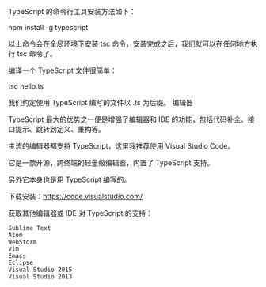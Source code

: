 TypeScript 的命令行工具安装方法如下：

npm install -g typescript

以上命令会在全局环境下安装 tsc 命令，安装完成之后，我们就可以在任何地方执行 tsc 命令了。

编译一个 TypeScript 文件很简单：

tsc hello.ts

我们约定使用 TypeScript 编写的文件以 .ts 为后缀。
编辑器

TypeScript 最大的优势之一便是增强了编辑器和 IDE 的功能，包括代码补全、接口提示、跳转到定义、重构等。

主流的编辑器都支持 TypeScript，这里我推荐使用 Visual Studio Code。

它是一款开源，跨终端的轻量级编辑器，内置了 TypeScript 支持。

另外它本身也是用 TypeScript 编写的。

下载安装：https://code.visualstudio.com/

获取其他编辑器或 IDE 对 TypeScript 的支持：

    Sublime Text
    Atom
    WebStorm
    Vim
    Emacs
    Eclipse
    Visual Studio 2015
    Visual Studio 2013
